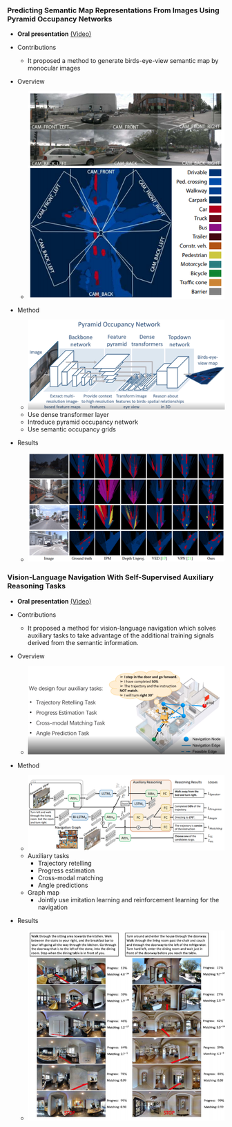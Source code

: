### Predicting Semantic Map Representations From Images Using Pyramid Occupancy Networks
- **Oral presentation** [(Video)](http://d1tz9o43mm5y8k.cloudfront.net/CVPR20/CVPR20/2361/2361-oral.mp4)

- Contributions
    - It proposed a method to generate birds-eye-view semantic map by monocular images
    
- Overview
    - ![semantic_map_overview](./img/semantic_map_overview.png)
    
- Method
    - ![semantic_map_network](./img/semantic_map_network.png)
    - Use dense transformer layer
    - Introduce pyramid occupancy network
    - Use semantic occupancy grids
            
- Results
    - ![semantic_map_results](./img/semantic_map_results.png)

### Vision-Language Navigation With Self-Supervised Auxiliary Reasoning Tasks
- **Oral presentation** [(Video)](http://d1tz9o43mm5y8k.cloudfront.net/CVPR20/CVPR20/4322/4322-oral.mp4)

- Contributions
    - It proposed a method for vision-language navigation which solves auxiliary tasks to take advantage of the additional training signals derived from the semantic information.
    
- Overview
    - ![aux_RN_overview](./img/aux_RN_overview.png)

- Method
    - ![aux_RN_network](./img/aux_RN_network.png)
    - Auxiliary tasks
        - Trajectory retelling 
        - Progress estimation
        - Cross-modal matching
        - Angle predictions
    - Graph map
        - Jointly use imitation learning and reinforcement learning for the navigation
    
- Results
    - ![aux_RN_results](./img/aux_RN_results.png)
